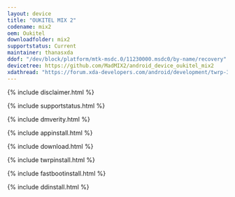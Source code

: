 ```yaml
---
layout: device
title: "OUKITEL MIX 2"
codename: mix2
oem: Oukitel
downloadfolder: mix2
supportstatus: Current
maintainer: thanasxda
ddof: "/dev/block/platform/mtk-msdc.0/11230000.msdc0/by-name/recovery"
devicetree: https://github.com/MadMIX2/android_device_oukitel_mix2
xdathread: "https://forum.xda-developers.com/android/development/twrp-3-2-3-0-oukitel-mix-2-mt6757-t3877283"
---
```


{% include disclaimer.html %}

{% include supportstatus.html %}

{% include dmverity.html %}

{% include appinstall.html %}

{% include download.html %}

{% include twrpinstall.html %}

{% include fastbootinstall.html %}

{% include ddinstall.html %}